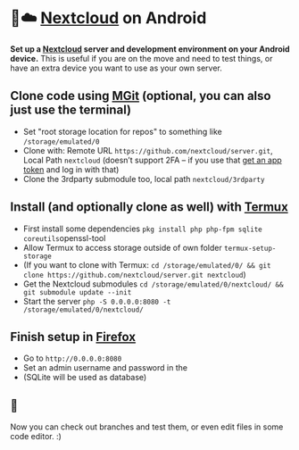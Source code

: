 # 🤖☁️ [Nextcloud](https://nextcloud.com) on Android

**Set up a [Nextcloud](https://nextcloud.com) server and development environment on your Android device.** This is useful if you are on the move and need to test things, or have an extra device you want to use as your own server.

## Clone code using [MGit](https://f-droid.org/packages/com.manichord.mgit/) (optional, you can also just use the terminal)
- Set "root storage location for repos" to something like `/storage/emulated/0`
- Clone with: Remote URL `https://github.com/nextcloud/server.git`, Local Path `nextcloud` (doesn’t support 2FA – if you use that [get an app token](https://help.github.com/articles/creating-a-personal-access-token-for-the-command-line/) and log in with that)
- Clone the 3rdparty submodule too, local path `nextcloud/3rdparty`

## Install (and optionally clone as well) with [Termux](https://termux.com/)
- First install some dependencies `pkg install php php-fpm sqlite coreutils`openssl-tool
- Allow Termux to access storage outside of own folder `termux-setup-storage`
- (If you want to clone with Termux: `cd /storage/emulated/0/ && git clone https://github.com/nextcloud/server.git nextcloud`)
- Get the Nextcloud submodules `cd /storage/emulated/0/nextcloud/ && git submodule update --init`
- Start the server `php -S 0.0.0.0:8080 -t /storage/emulated/0/nextcloud/`

## Finish setup in [Firefox](https://www.mozilla.org/firefox/android/)
- Go to `http://0.0.0.0:8080`
- Set an admin username and password in the
- (SQLite will be used as database)

## 🎉
Now you can check out branches and test them, or even edit files in some code editor. :)
